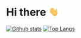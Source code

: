 # Hi there <img src="https://raw.githubusercontent.com/Frekkilt/Frekkilt/main/wave.gif" width="30px">

[![Github stats](https://github-readme-stats.vercel.app/api?username=Frekkilt&show_icons=true&bg_color=0D1117&theme=radical&hide_border=true&count_private=true)](https://github.com/anuraghazra/github-readme-stats)
[![Top Langs](https://github-readme-stats.vercel.app/api/top-langs/?username=Frekkilt&show_icons=true&bg_color=0D1117&theme=radical&hide_border=true&count_private=true)](https://github.com/anuraghazra/github-readme-stats)
